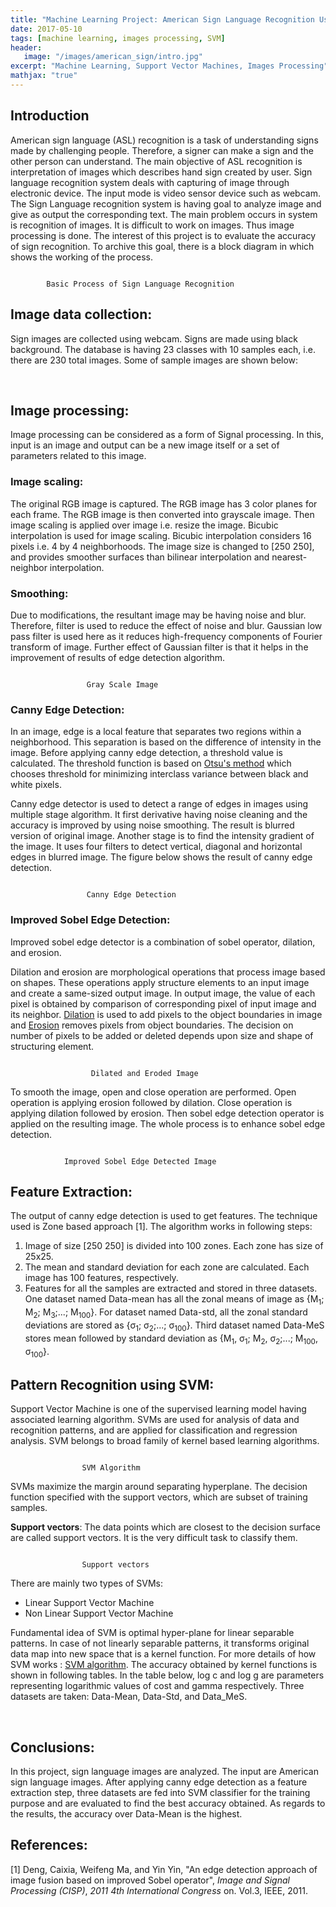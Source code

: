 ```yaml
---
title: "Machine Learning Project: American Sign Language Recognition Using Support Vector Machine"
date: 2017-05-10
tags: [machine learning, images processing, SVM]
header:
   image: "/images/american_sign/intro.jpg"
excerpt: "Machine Learning, Support Vector Machines, Images Processing"
mathjax: "true"
---
```


## Introduction

American sign language (ASL) recognition is a task of understanding signs made by challenging people. Therefore, a signer can make a sign and the other person can understand. The main objective of ASL recognition is interpretation of images which describes hand sign created by user. Sign language recognition system deals with capturing of image through electronic device. The input mode is video sensor device such as webcam. The Sign Language recognition system is having goal to analyze image and give as output the corresponding text. The main problem occurs in system is recognition of images. It is difficult to work on images. Thus image processing is done. The interest of this project is to evaluate the accuracy of sign recognition. To archive this goal, there is a block diagram in which shows the working of the process.

<img src="{{ site.url }}{{ site.baseurl }}/images/american_sign/diagram.png" alt="">

            Basic Process of Sign Language Recognition

## Image data collection:

Sign images are collected using webcam. Signs are made using black background. The database is having 23 classes with 10 samples each, i.e. there are 230 total images. Some of sample images are shown below:

<img src="{{ site.url }}{{ site.baseurl }}/images/american_sign/1.png" alt="">
<img src="{{ site.url }}{{ site.baseurl }}/images/american_sign/2.png" alt="">
<img src="{{ site.url }}{{ site.baseurl }}/images/american_sign/3.png" alt="">
<img src="{{ site.url }}{{ site.baseurl }}/images/american_sign/4.png" alt="">
<img src="{{ site.url }}{{ site.baseurl }}/images/american_sign/5.png" alt="">

## Image processing:

Image processing can be considered as a form of Signal processing. In this, input is an image and output can be a new image itself or a set of parameters related to this image.

### Image scaling:

The original RGB image is captured. The RGB image has 3 color planes for each frame. The RGB image is then converted into grayscale image. Then image scaling is applied over image i.e. resize the image. Bicubic interpolation is used for image scaling. Bicubic interpolation considers 16 pixels i.e. 4 by 4 neighborhoods. The image size is changed to [250 250], and provides smoother surfaces than bilinear interpolation and nearest-neighbor interpolation.

### Smoothing:

Due to modifications, the resultant image may be having noise and blur. Therefore, filter is used to reduce the effect of noise and blur. Gaussian low pass filter is used here as it reduces high-frequency components of Fourier transform of image. Further effect of Gaussian filter is that it helps in the improvement of results of edge detection algorithm.

<img src="{{ site.url }}{{ site.baseurl }}/images/american_sign/gray_scale.png" alt="">

                     Gray Scale Image

### Canny Edge Detection:

In an image, edge is a local feature that separates two regions within a neighborhood. This separation is based on the difference of intensity in the image. Before applying canny edge detection, a threshold value is calculated. The threshold function is based on [Otsu's method](https://en.wikipedia.org/wiki/Otsu%27s_method) which chooses threshold for minimizing interclass variance between black and white pixels.

Canny edge detector is used to detect a range of edges in images using multiple stage algorithm. It first derivative having noise cleaning and the accuracy is improved by using noise smoothing. The result is blurred version of original image. Another stage is to find the intensity gradient of the image. It uses four filters to detect vertical, diagonal and horizontal edges in blurred image. The figure below shows the result of canny edge detection.

<img src="{{ site.url }}{{ site.baseurl }}/images/american_sign/canny_edge.png" alt="">

                     Canny Edge Detection

### Improved Sobel Edge Detection:

Improved sobel edge detector is a combination of sobel operator, dilation, and erosion.

Dilation and erosion are morphological operations that process image based on shapes. These operations apply structure elements to an input image and create  a same-sized output image. In output image, the value of each pixel is obtained by comparison of corresponding pixel of input image and its neighbor. [Dilation](https://www.mathworks.com/help/images/morphological-dilation-and-erosion.html) is used to add pixels to the object boundaries in image and [Erosion](https://www.mathworks.com/help/images/morphological-dilation-and-erosion.html) removes pixels from object boundaries. The decision on number of pixels to be added or deleted depends upon size and shape of structuring element.

<img src="{{ site.url }}{{ site.baseurl }}/images/american_sign/dilate_erosion.png" alt="">

                      Dilated and Eroded Image

To smooth the image, open and close operation are performed. Open operation is applying erosion followed by dilation. Close operation is applying dilation followed by erosion. Then sobel edge detection operator is applied on the resulting image. The whole process is to enhance sobel edge detection.

<img src="{{ site.url }}{{ site.baseurl }}/images/american_sign/sobel.png" alt="">

                Improved Sobel Edge Detected Image

## Feature Extraction:

The output of canny edge detection is used to get features. The technique used is Zone based approach [1]. The algorithm works in following steps:

1. Image of size [250 250] is divided into 100 zones. Each zone has size of 25x25.
2. The mean and standard deviation for each zone are calculated. Each image has 100 features, respectively.
3. Features for all the samples are extracted and stored in three datasets. One dataset named Data-mean has all the zonal means of image as {M<sub>1</sub>; M<sub>2</sub>; M<sub>3</sub>;...; M<sub>100</sub>}. For dataset named Data-std, all the zonal standard deviations are stored as {&sigma;<sub>1</sub>; &sigma;<sub>2</sub>;...; &sigma;<sub>100</sub>}. Third dataset named Data-MeS stores mean followed by standard deviation as {M<sub>1</sub>, &sigma;<sub>1</sub>; M<sub>2</sub>, &sigma;<sub>2</sub>;...; M<sub>100</sub>, &sigma;<sub>100</sub>}.

## Pattern Recognition using SVM:

Support Vector Machine is one of the supervised learning model having associated learning algorithm. SVMs are used for analysis of data and recognition patterns, and are applied for classification and regression analysis. SVM belongs to broad family of kernel based learning algorithms.

<img src="{{ site.url }}{{ site.baseurl }}/images/american_sign/SVM.png" alt="">

                    SVM Algorithm

SVMs maximize the margin around separating hyperplane. The decision function specified with the support vectors, which are subset of training samples.

**Support vectors**: The data points which are closest to the decision surface are called support vectors. It is the very difficult task to classify them.  

<img src="{{ site.url }}{{ site.baseurl }}/images/american_sign/Support_vector.png" alt="">

                    Support vectors

There are mainly two types of SVMs:

* Linear Support Vector Machine
* Non Linear Support Vector Machine

Fundamental idea of SVM is optimal hyper-plane for linear separable patterns. In case of not linearly separable patterns, it transforms original data map into new space that is a kernel function. For more details of how SVM works : [SVM algorithm](https://en.wikipedia.org/wiki/Support-vector_machine#Linear_SVM). The accuracy obtained by kernel functions is shown in following tables. In the table below, log c and log g are parameters representing logarithmic values of cost and gamma respectively. Three datasets are taken: Data-Mean, Data-Std, and Data_MeS.

<img src="{{ site.url }}{{ site.baseurl }}/images/american_sign/table1.png" alt="">

<img src="{{ site.url }}{{ site.baseurl }}/images/american_sign/table2.png" alt="">

<img src="{{ site.url }}{{ site.baseurl }}/images/american_sign/table3.png" alt="">

<img src="{{ site.url }}{{ site.baseurl }}/images/american_sign/table4.png" alt="">

## Conclusions:

In this project, sign language images are analyzed. The input are American sign language images. After applying canny edge detection as a feature extraction step, three datasets are fed into SVM classifier for the training purpose and are evaluated to find the best accuracy obtained. As regards to the results, the accuracy over Data-Mean is the highest.

## References:

[1] Deng, Caixia, Weifeng Ma, and Yin Yin, "An edge detection approach of image fusion based on improved Sobel operator", *Image and Signal Processing (CISP)*, *2011 4th International Congress* on. Vol.3, IEEE, 2011.
